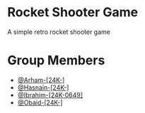 
# Rocket Shooter Game

A simple retro rocket shooter game

# Group Members
- [@Arham-[24K-]](https://www.github.com/)
- [@Hasnain-[24K-]](https://www.github.com/)
- [@Ibrahim-[24K-0649]](https://www.github.com/)
- [@Obaid-[24K-]](https://www.github.com/)

